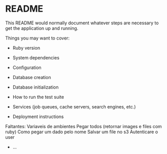 # README

This README would normally document whatever steps are necessary to get the
application up and running.

Things you may want to cover:

* Ruby version

* System dependencies

* Configuration

* Database creation

* Database initialization

* How to run the test suite

* Services (job queues, cache servers, search engines, etc.)

* Deployment instructions
  
Faltantes:
Variaveis de ambientes
Pegar todos (retornar images e files com ruby)
Como pegar um dado pelo nome
Salvar um file no s3
Autenticare o user
* ...
